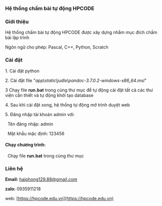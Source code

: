 ### **Hệ thống chấm bài tự động HPCODE**



### **Giới thiệu**



Hệ thống chấm bài tự động HPCODE được xây dựng nhằm mục đích chấm bài lập trình

Ngôn ngữ cho phép: Pascal, C++, Python, Scratch



### **Cài đặt**



1\. Cài đặt python

2\. Cài đặt file "*app\\static\\judle\\pandoc-3.7.0.2-windows-x86\_64.msi*"

3 Chạy file **run.bat** trong cùng thư mục để tự động cài đặt tất cả các thư viện cần thiết và tự động khởi tạo database

4\. Sau khi cài đặt xong, hệ thống tự động mở trình duyệt web

5\. Đăng nhập tài khoản admin với:

 	Tên đăng nhập: admin

 	Mật khẩu mặc định: 123456



#### **Chạy chương trình:**

 	Chạy file **run.bat** trong cùng thư mục



### **Liên hệ**

**Email:** haiphong129.88@gmail.com

**zalo:** 0935911218

web: [https://hpcode.edu.vn](https://hpcode.edu.vn)

